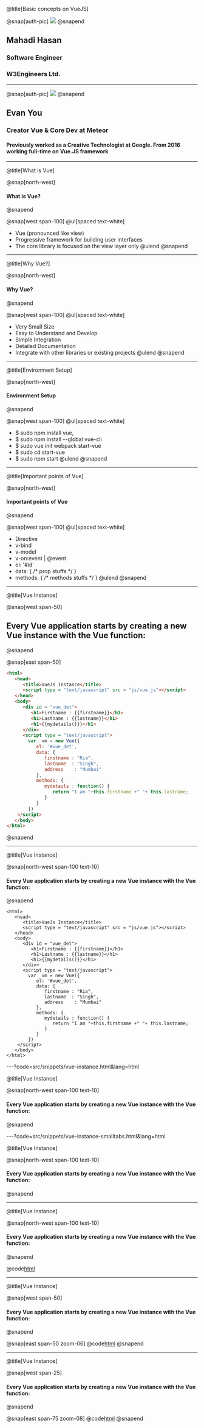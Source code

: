 @title[Basic concepts on VueJS]

@snap[auth-pic]
![](src/assets/photo.png)
@snapend

## Mahadi Hasan
### Software Engineer
### W3Engineers Ltd.


---
@snap[auth-pic]
![](src/assets/evan.jpeg)
@snapend

## Evan You
### Creator Vue & Core Dev at Meteor
#### Previously worked as a Creative Technologist at Google. From 2016 working full-time on Vue.JS framework

---
@title[What is Vue]

@snap[north-west]
#### What is Vue?
@snapend

@snap[west span-100]
@ul[spaced text-white]
- Vue (pronounced like view)
- Progressive framework for building user interfaces
- The core library is focused on the view layer only
@ulend
@snapend

---
@title[Why Vue?]

@snap[north-west]
#### Why Vue?
@snapend

@snap[west span-100]
@ul[spaced text-white]
- Very Small Size
- Easy to Understand and Develop
- Simple Integration
- Detailed Documentation
- Integrate with other libraries or existing projects
@ulend
@snapend

---
@title[Environment Setup]

@snap[north-west]
#### Environment Setup
@snapend

@snap[west span-100]
@ul[spaced text-white]
- $ sudo npm install vue,
- $ sudo npm install --global vue-cli
- $ sudo vue init webpack start-vue
- $ sudo cd start-vue
- $ sudo npm start
@ulend
@snapend

---
@title[Important points of Vue]

@snap[north-west]
#### Important points of Vue
@snapend

@snap[west span-100]
@ul[spaced text-white]
- Directive
- v-bind
- v-model
- v-on:event | @event
- el: '#id'
- data: { /* prop stuffs */ }
- methods: { /* methods stuffs */ }
@ulend
@snapend

---
@title[Vue Instance]

@snap[west span-50]
## Every Vue application starts by creating a new Vue instance with the Vue function:
@snapend

@snap[east span-50]
```html
<html>
   <head>
      <title>VueJs Instance</title>
      <script type = "text/javascript" src = "js/vue.js"></script>
   </head>
   <body>
      <div id = "vue_det">
         <h1>Firstname : {{firstname}}</h1>
         <h1>Lastname : {{lastname}}</h1>
         <h1>{{mydetails()}}</h1>
      </div>
      <script type = "text/javascript">
        var  vm = new Vue({
           el: '#vue_det',
           data: {
              firstname : "Ria",
              lastname  : "Singh",
              address    : "Mumbai"
           },
           methods: {
              mydetails : function() {
                 return "I am "+this.firstname +" "+ this.lastname;
              }
           }
        })
    </script>
   </body>
</html>
```
@snapend

---

@title[Vue Instance]

@snap[north-west span-100 text-10]
#### Every Vue application starts by creating a new Vue instance with the Vue function:
@snapend

```
<html>
   <head>
      <title>VueJs Instance</title>
      <script type = "text/javascript" src = "js/vue.js"></script>
   </head>
   <body>
      <div id = "vue_det">
         <h1>Firstname : {{firstname}}</h1>
         <h1>Lastname : {{lastname}}</h1>
         <h1>{{mydetails()}}</h1>
      </div>
      <script type = "text/javascript">
        var  vm = new Vue({
           el: '#vue_det',
           data: {
              firstname : "Ria",
              lastname  : "Singh",
              address    : "Mumbai"
           },
           methods: {
              mydetails : function() {
                 return "I am "+this.firstname +" "+ this.lastname;
              }
           }
        })
    </script>
   </body>
</html>
```

---?code=src/snippets/vue-instance.html&lang=html

@title[Vue Instance]

@snap[north-west span-100 text-10]
#### Every Vue application starts by creating a new Vue instance with the Vue function:
@snapend

---?code=src/snippets/vue-instance-smalltabs.html&lang=html

@title[Vue Instance]

@snap[north-west span-100 text-10]
#### Every Vue application starts by creating a new Vue instance with the Vue function:
@snapend

---

@title[Vue Instance]

@snap[north-west span-100 text-10]
#### Every Vue application starts by creating a new Vue instance with the Vue function:
@snapend

@code[html](src/snippets/vue-instance.html)


---

@title[Vue Instance]

@snap[west span-50]
#### Every Vue application starts by creating a new Vue instance with the Vue function:
@snapend

@snap[east span-50 zoom-06]
@code[html](src/snippets/vue-instance.html)
@snapend

---

@title[Vue Instance]

@snap[west span-25]
#### Every Vue application starts by creating a new Vue instance with the Vue function:
@snapend

@snap[east span-75 zoom-08]
@code[html](src/snippets/vue-instance.html)
@snapend
